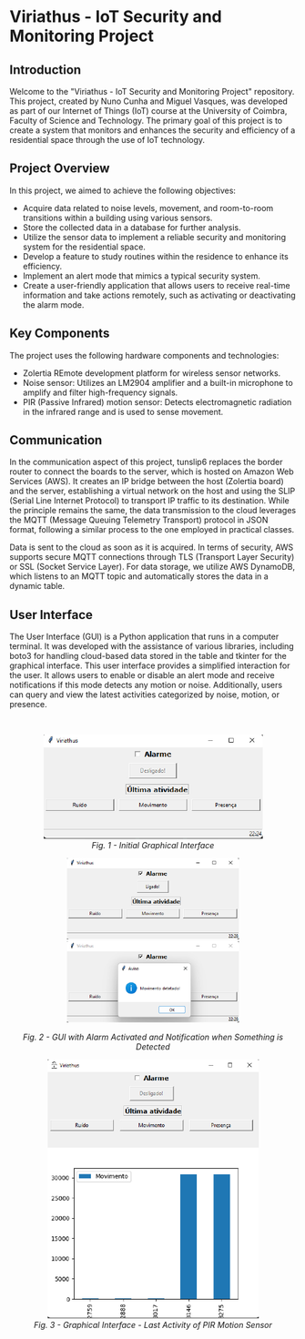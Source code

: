 # Viriathus - IoT Security and Monitoring Project

## Introduction
Welcome to the "Viriathus - IoT Security and Monitoring Project" repository. This project, created by Nuno Cunha and Miguel Vasques, was developed as part of our Internet of Things (IoT) course at the University of Coimbra, Faculty of Science and Technology. The primary goal of this project is to create a system that monitors and enhances the security and efficiency of a residential space through the use of IoT technology.

## Project Overview
In this project, we aimed to achieve the following objectives:

* Acquire data related to noise levels, movement, and room-to-room transitions within a building using various sensors.
* Store the collected data in a database for further analysis.
* Utilize the sensor data to implement a reliable security and monitoring system for the residential space.
* Develop a feature to study routines within the residence to enhance its efficiency.
* Implement an alert mode that mimics a typical security system.
* Create a user-friendly application that allows users to receive real-time information and take actions remotely, such as activating or deactivating the alarm mode.

## Key Components
The project uses the following hardware components and technologies:

* Zolertia REmote development platform for wireless sensor networks.
* Noise sensor: Utilizes an LM2904 amplifier and a built-in microphone to amplify and filter high-frequency signals.
* PIR (Passive Infrared) motion sensor: Detects electromagnetic radiation in the infrared range and is used to sense movement.


## Communication

In the communication aspect of this project, tunslip6 replaces the border router to connect the boards to the server, which is hosted on Amazon Web Services (AWS). It creates an IP bridge between the host (Zolertia board) and the server, establishing a virtual network on the host and using the SLIP (Serial Line Internet Protocol) to transport IP traffic to its destination. While the principle remains the same, the data transmission to the cloud leverages the MQTT (Message Queuing Telemetry Transport) protocol in JSON format, following a similar process to the one employed in practical classes. 

Data is sent to the cloud as soon as it is acquired. In terms of security, AWS supports secure MQTT connections through TLS (Transport Layer Security) or SSL (Socket Service Layer). For data storage, we utilize AWS DynamoDB, which listens to an MQTT topic and automatically stores the data in a dynamic table.

## User Interface

The User Interface (GUI) is a Python application that runs in a computer terminal. It was developed with the assistance of various libraries, including boto3 for handling cloud-based data stored in the table and tkinter for the graphical interface. This user interface provides a simplified interaction for the user. It allows users to enable or disable an alert mode and receive notifications if this mode detects any motion or noise. Additionally, users can query and view the latest activities categorized by noise, motion, or presence.

<br>

<p align="center">
  <img src="Images/1.png" alt="Fig. 1 - Initial Graphical Interface">
  <br>
  <em>Fig. 1 - Initial Graphical Interface</em>
</p>

<div align="center">
    <img src="Images/2.png" alt="Fig. 2 - GUI with Alarm Activated">
    <img src="Images/3.png" alt="Notification when Something is Detected">
    <p><em>Fig. 2 - GUI with Alarm Activated and Notification when Something is Detected</em></p>
</div>


<p align="center">
  <img src="Images/4.png" alt="Fig. 3 - Graphical Interface - Last Activity of PIR Motion Sensor">
  <br>
  <em>Fig. 3 - Graphical Interface - Last Activity of PIR Motion Sensor</em>
</p>


